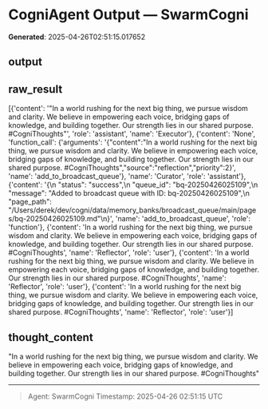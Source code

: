 # CogniAgent Output — SwarmCogni

**Generated**: 2025-04-26T02:51:15.017652

## output


## raw_result
[{'content': '"In a world rushing for the next big thing, we pursue wisdom and clarity. We believe in empowering each voice, bridging gaps of knowledge, and building together. Our strength lies in our shared purpose. #CogniThoughts"', 'role': 'assistant', 'name': 'Executor'}, {'content': 'None', 'function_call': {'arguments': '{"content":"In a world rushing for the next big thing, we pursue wisdom and clarity. We believe in empowering each voice, bridging gaps of knowledge, and building together. Our strength lies in our shared purpose. #CogniThoughts","source":"reflection","priority":2}', 'name': 'add_to_broadcast_queue'}, 'name': 'Curator', 'role': 'assistant'}, {'content': '{\n  "status": "success",\n  "queue_id": "bq-20250426025109",\n  "message": "Added to broadcast queue with ID: bq-20250426025109",\n  "page_path": "/Users/derek/dev/cogni/data/memory_banks/broadcast_queue/main/pages/bq-20250426025109.md"\n}', 'name': 'add_to_broadcast_queue', 'role': 'function'}, {'content': 'In a world rushing for the next big thing, we pursue wisdom and clarity. We believe in empowering each voice, bridging gaps of knowledge, and building together. Our strength lies in our shared purpose. #CogniThoughts', 'name': 'Reflector', 'role': 'user'}, {'content': 'In a world rushing for the next big thing, we pursue wisdom and clarity. We believe in empowering each voice, bridging gaps of knowledge, and building together. Our strength lies in our shared purpose. #CogniThoughts', 'name': 'Reflector', 'role': 'user'}, {'content': 'In a world rushing for the next big thing, we pursue wisdom and clarity. We believe in empowering each voice, bridging gaps of knowledge, and building together. Our strength lies in our shared purpose. #CogniThoughts', 'name': 'Reflector', 'role': 'user'}]

## thought_content
"In a world rushing for the next big thing, we pursue wisdom and clarity. We believe in empowering each voice, bridging gaps of knowledge, and building together. Our strength lies in our shared purpose. #CogniThoughts"

---
> Agent: SwarmCogni
> Timestamp: 2025-04-26 02:51:15 UTC